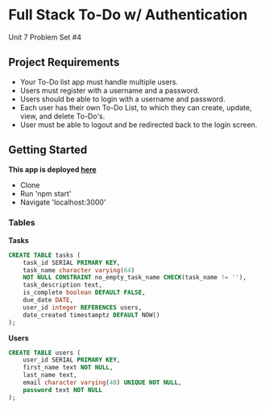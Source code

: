# Full Stack To-Do w/ Authentication

Unit 7 Problem Set #4

## Project Requirements

- Your To-Do list app must handle multiple users.
- Users must register with a username and a password.
- Users should be able to login with a username and password.
- Each user has their own To-Do List, to which they can create, update, view, and delete To-Do's.
- User must be able to logout and be redirected back to the login screen.

## Getting Started

**This app is deployed [here]()**

- Clone
- Run 'npm start'
- Navigate 'localhost:3000'

### Tables

**Tasks**

```sql
CREATE TABLE tasks (
    task_id SERIAL PRIMARY KEY,
    task_name character varying(64)
    NOT NULL CONSTRAINT no_empty_task_name CHECK(task_name != ''),
    task_description text,
    is_complete boolean DEFAULT FALSE,
    due_date DATE,
    user_id integer REFERENCES users,
    date_created timestamptz DEFAULT NOW()
);
```

**Users**

```sql
CREATE TABLE users (
    user_id SERIAL PRIMARY KEY,
    first_name text NOT NULL,
    last_name text,
    email character varying(48) UNIQUE NOT NULL,
    password text NOT NULL
);
```
